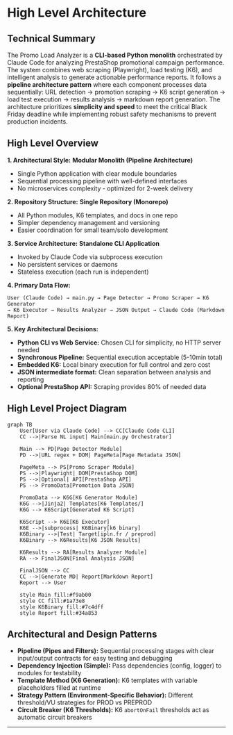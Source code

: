 # High Level Architecture

## Technical Summary

The Promo Load Analyzer is a **CLI-based Python monolith** orchestrated by Claude Code for analyzing PrestaShop promotional campaign performance. The system combines web scraping (Playwright), load testing (K6), and intelligent analysis to generate actionable performance reports. It follows a **pipeline architecture pattern** where each component processes data sequentially: URL detection → promotion scraping → K6 script generation → load test execution → results analysis → markdown report generation. The architecture prioritizes **simplicity and speed** to meet the critical Black Friday deadline while implementing robust safety mechanisms to prevent production incidents.

## High Level Overview

**1. Architectural Style:** **Modular Monolith (Pipeline Architecture)**
- Single Python application with clear module boundaries
- Sequential processing pipeline with well-defined interfaces
- No microservices complexity - optimized for 2-week delivery

**2. Repository Structure:** **Single Repository (Monorepo)**
- All Python modules, K6 templates, and docs in one repo
- Simpler dependency management and versioning
- Easier coordination for small team/solo development

**3. Service Architecture:** **Standalone CLI Application**
- Invoked by Claude Code via subprocess execution
- No persistent services or daemons
- Stateless execution (each run is independent)

**4. Primary Data Flow:**
```
User (Claude Code) → main.py → Page Detector → Promo Scraper → K6 Generator
→ K6 Executor → Results Analyzer → JSON Output → Claude Code (Markdown Report)
```

**5. Key Architectural Decisions:**

- **Python CLI vs Web Service:** Chosen CLI for simplicity, no HTTP server needed
- **Synchronous Pipeline:** Sequential execution acceptable (5-10min total)
- **Embedded K6:** Local binary execution for full control and zero cost
- **JSON intermediate format:** Clean separation between analysis and reporting
- **Optional PrestaShop API:** Scraping provides 80% of needed data

## High Level Project Diagram

```mermaid
graph TB
    User[User via Claude Code] --> CC[Claude Code CLI]
    CC -->|Parse NL input| Main[main.py Orchestrator]

    Main --> PD[Page Detector Module]
    PD -->|URL regex + DOM| PageMeta[Page Metadata JSON]

    PageMeta --> PS[Promo Scraper Module]
    PS -->|Playwright| DOM[PrestaShop DOM]
    PS -->|Optional| API[PrestaShop API]
    PS --> PromoData[Promotion Data JSON]

    PromoData --> K6G[K6 Generator Module]
    K6G -->|Jinja2| Templates[K6 Templates/]
    K6G --> K6Script[Generated K6 Script]

    K6Script --> K6E[K6 Executor]
    K6E -->|subprocess| K6Binary[k6 binary]
    K6Binary -->|Test| Target[ipln.fr / preprod]
    K6Binary --> K6Results[K6 JSON Results]

    K6Results --> RA[Results Analyzer Module]
    RA --> FinalJSON[Final Analysis JSON]

    FinalJSON --> CC
    CC -->|Generate MD| Report[Markdown Report]
    Report --> User

    style Main fill:#f9ab00
    style CC fill:#1a73e8
    style K6Binary fill:#7c4dff
    style Report fill:#34a853
```

## Architectural and Design Patterns

- **Pipeline (Pipes and Filters):** Sequential processing stages with clear input/output contracts for easy testing and debugging
- **Dependency Injection (Simple):** Pass dependencies (config, logger) to modules for testability
- **Template Method (K6 Generation):** K6 templates with variable placeholders filled at runtime
- **Strategy Pattern (Environment-Specific Behavior):** Different threshold/VU strategies for PROD vs PREPROD
- **Circuit Breaker (K6 Thresholds):** K6 `abortOnFail` thresholds act as automatic circuit breakers

---
